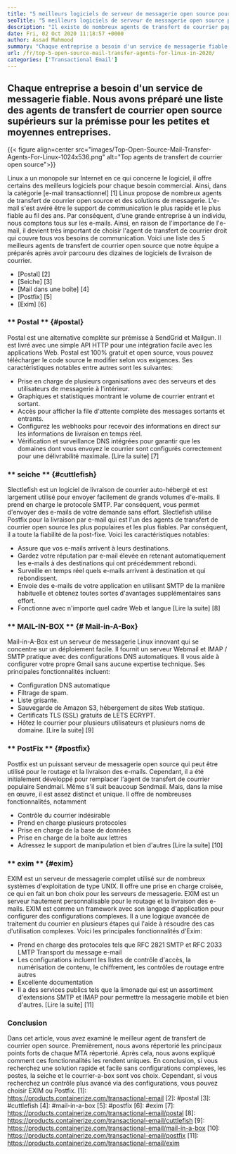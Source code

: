 ```yaml
---
title: "5 meilleurs logiciels de serveur de messagerie open source pour les entreprises en 2020" 
seoTitle: "5 meilleurs logiciels de serveur de messagerie open source pour les entreprises en 2020" 
description: "Il existe de nombreux agents de transfert de courrier populaires dans le monde open source pour configurer votre propre service de messagerie comme Gmail. Nous avons présélectionné les 5 meilleurs serveurs de messagerie." 
date: Fri, 02 Oct 2020 11:18:57 +0000
author: Assad Mahmood
summary: "Chaque entreprise a besoin d'un service de messagerie fiable. Nous avons préparé une liste des agents de transfert de courrier open source supérieurs sur la prémisse pour les petites et moyennes entreprises." 
url: /fr/top-5-open-source-mail-transfer-agents-for-linux-in-2020/
categories: ['Transactional Email']
---
```


## Chaque entreprise a besoin d'un service de messagerie fiable. Nous avons préparé une liste des agents de transfert de courrier open source supérieurs sur la prémisse pour les petites et moyennes entreprises.

{{< figure align=center src="images/Top-Open-Source-Mail-Transfer-Agents-For-Linux-1024x536.png" alt="Top agents de transfert de courrier open source">}}

Linux a un monopole sur Internet en ce qui concerne le logiciel, il offre certains des meilleurs logiciels pour chaque besoin commercial. Ainsi, dans la catégorie [e-mail transactionnel] [1] Linux propose de nombreux agents de transfert de courrier open source et des solutions de messagerie.
L'e-mail s'est avéré être le support de communication le plus rapide et le plus fiable au fil des ans. Par conséquent, d'une grande entreprise à un individu, nous comptons tous sur les e-mails. Ainsi, en raison de l'importance de l'e-mail, il devient très important de choisir l'agent de transfert de courrier droit qui couvre tous vos besoins de communication.
Voici une liste des 5 meilleurs agents de transfert de courrier open source que notre équipe a préparés après avoir parcouru des dizaines de logiciels de livraison de courrier.
  * [Postal] [2]
  * [Seiche] [3]
  * [Mail dans une boîte] [4]
  * [Postfix] [5]
  * [Exim] [6]

### ** Postal ** {#postal}
Postal est une alternative complète sur prémisse à SendGrid et Mailgun. Il est livré avec une simple API HTTP pour une intégration facile avec les applications Web. Postal est 100% gratuit et open source, vous pouvez télécharger le code source le modifier selon vos exigences.
Ses caractéristiques notables entre autres sont les suivantes:
  * Prise en charge de plusieurs organisations avec des serveurs et des utilisateurs de messagerie à l'intérieur.
  * Graphiques et statistiques montrant le volume de courrier entrant et sortant.
  * Accès pour afficher la file d'attente complète des messages sortants et entrants.
  * Configurez les webhooks pour recevoir des informations en direct sur les informations de livraison en temps réel.
  * Vérification et surveillance DNS intégrées pour garantir que les domaines dont vous envoyez le courrier sont configurés correctement pour une délivrabilité maximale.
    [Lire la suite] [7]

### ** seiche ** {#cuttlefish}
Slectlefish est un logiciel de livraison de courrier auto-hébergé et est largement utilisé pour envoyer facilement de grands volumes d'e-mails. Il prend en charge le protocole SMTP. Par conséquent, vous permet d'envoyer des e-mails de votre demande sans effort. Slectlefish utilise Postfix pour la livraison par e-mail qui est l'un des agents de transfert de courrier open source les plus populaires et les plus fiables. Par conséquent, il a toute la fiabilité de la post-fixe.
Voici les caractéristiques notables:
  * Assure que vos e-mails arrivent à leurs destinations.
  * Gardez votre réputation par e-mail élevée en retenant automatiquement les e-mails à des destinations qui ont précédemment rebondi.
  * Surveille en temps réel quels e-mails arrivent à destination et qui rebondissent.
  * Envoie des e-mails de votre application en utilisant SMTP de la manière habituelle et obtenez toutes sortes d'avantages supplémentaires sans effort.
  * Fonctionne avec n'importe quel cadre Web et langue
    [Lire la suite] [8]

### ** MAIL-IN-BOX ** {# Mail-in-A-Box}
Mail-in-A-Box est un serveur de messagerie Linux innovant qui se concentre sur un déploiement facile. Il fournit un serveur Webmail et IMAP / SMTP pratique avec des configurations DNS automatiques. Il vous aide à configurer votre propre Gmail sans aucune expertise technique. Ses principales fonctionnalités incluent:
  * Configuration DNS automatique
  * Filtrage de spam.
  * Liste grisante.
  * Sauvegarde de Amazon S3, hébergement de sites Web statique.
  * Certificats TLS (SSL) gratuits de LETS ECRYPT.
  * Hôtez le courrier pour plusieurs utilisateurs et plusieurs noms de domaine.
    [Lire la suite] [9]

### ** PostFix ** {#postfix}
Postfix est un puissant serveur de messagerie open source qui peut être utilisé pour le routage et la livraison des e-mails. Cependant, il a été initialement développé pour remplacer l'agent de transfert de courrier populaire Sendmail. Même s'il suit beaucoup Sendmail. Mais, dans la mise en œuvre, il est assez distinct et unique. Il offre de nombreuses fonctionnalités, notamment
  * Contrôle du courrier indésirable
  * Prend en charge plusieurs protocoles
  * Prise en charge de la base de données
  * Prise en charge de la boîte aux lettres
  * Adressez le support de manipulation et bien d'autres
    [Lire la suite] [10]

### ** exim ** {#exim}
EXIM est un serveur de messagerie complet utilisé sur de nombreux systèmes d'exploitation de type UNIX. Il offre une prise en charge croisée, ce qui en fait un bon choix pour les serveurs de messagerie. EXIM est un serveur hautement personnalisable pour le routage et la livraison des e-mails. EXIM est comme un framework avec son langage d'application pour configurer des configurations complexes. Il a une logique avancée de traitement du courrier en plusieurs étapes qui l'aide à résoudre des cas d'utilisation complexes. Voici les principales fonctionnalités d'Exim:
  * Prend en charge des protocoles tels que RFC 2821 SMTP et RFC 2033 LMTP Transport du message e-mail
  * Les configurations incluent les listes de contrôle d'accès, la numérisation de contenu, le chiffrement, les contrôles de routage entre autres
  * Excellente documentation
  * Il a des services publics tels que la limonade qui est un assortiment d'extensions SMTP et IMAP pour permettre la messagerie mobile et bien d'autres.
    [Lire la suite] [11]

### Conclusion
Dans cet article, vous avez examiné le meilleur agent de transfert de courrier open source. Premièrement, nous avons répertorié les principaux points forts de chaque MTA répertorié. Après cela, nous avons expliqué comment ces fonctionnalités les rendent uniques. En conclusion, si vous recherchez une solution rapide et facile sans configurations complexes, les postes, la seiche et le courrier-a-box sont vos choix. Cependant, si vous recherchez un contrôle plus avancé via des configurations, vous pouvez choisir EXIM ou Postfix.
[1]: https://products.containerize.com/transactional-email
[2]: #postal
[3]: #cuttlefish
[4]: #mail-in-a-box
[5]: #postfix
[6]: #exim
[7]: https://products.containerize.com/transactional-email/postal
[8]: https://products.containerize.com/transactional-email/cuttlefish
[9]: https://products.containerize.com/transactional-email/mail-in-a-box
[10]: https://products.containerize.com/transactional-email/postfix
[11]: https://products.containerize.com/transactional-email/exim
